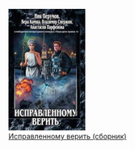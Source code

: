 ![](Исправленному%20верить%20(сборник).jpg)  
[Исправленному верить (сборник)](Исправленному%20верить%20(сборник).md)
